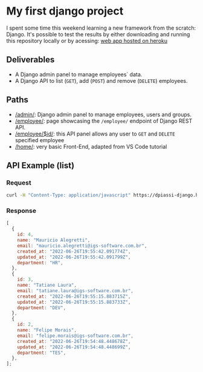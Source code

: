 # My first django project

I spent some time this weekend learning a new framework from the scratch: Django. It's possible to test the results by either downloading and running this repository locally or by acessing: [web app hosted on heroku](https://dpiassi-django.herokuapp.com/)

## Deliverables

- A Django admin panel to manage employees` data.
- A Django API to list (`GET`), add (`POST`) and remove (`DELETE`) employees.

## Paths

- [/admin/](https://dpiassi-django.herokuapp.com/admin/): Django admin panel to manage employees, users and groups.
- [/employee/](https://dpiassi-django.herokuapp.com/employee/): page showcasing the `/employee/` endpoint of Django REST API.
- [/employee/$id/](https://dpiassi-django.herokuapp.com/employee/1/): this API panel allows any user to `GET` and `DELETE` specified employee
- [/home/](https://dpiassi-django.herokuapp.com/home/): very basic Front-End, adapted from VS Code tutorial

## API Example (list)

### Request

```bash
curl -H "Content-Type: application/javascript" https://dpiassi-django.herokuapp.com/employee/
```

### Response

```js
[
  {
    id: 4,
    name: "Mauricio Alegretti",
    email: "mauricio.alegretti@igs-software.com.br",
    created_at: "2022-06-26T19:55:42.091774Z",
    updated_at: "2022-06-26T19:55:42.091799Z",
    department: "HR",
  },
  {
    id: 3,
    name: "Tatiane Laura",
    email: "tatiane.laura@igs-software.com.br",
    created_at: "2022-06-26T19:55:15.883715Z",
    updated_at: "2022-06-26T19:55:15.883733Z",
    department: "DEV",
  },
  {
    id: 2,
    name: "Felipe Morais",
    email: "felipe.morais@igs-software.com.br",
    created_at: "2022-06-26T19:54:48.448678Z",
    updated_at: "2022-06-26T19:54:48.448699Z",
    department: "TES",
  },
];
```
